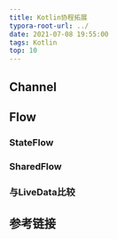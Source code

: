 ```yaml
---
title: Kotlin协程拓展
typora-root-url: ../
date: 2021-07-08 19:55:00
tags: Kotlin
top: 10
---
```




## Channel



## Flow



### StateFlow



### SharedFlow



### 与LiveData比较





## 参考链接
